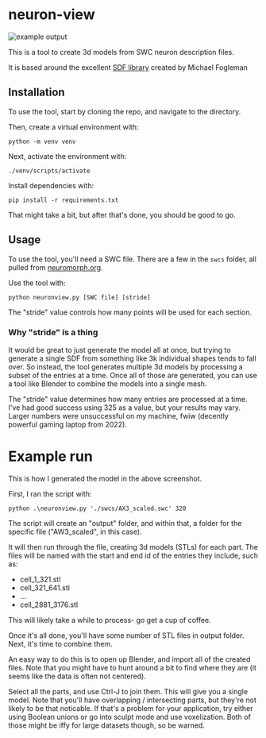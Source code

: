 # neuron-view

![example output]('/neuron-view/docs/neuron_view.png')

This is a tool to create 3d models from SWC neuron description files.

It is based around the excellent [SDF library](https://github.com/fogleman/sdf) created by Michael Fogleman

## Installation

To use the tool, start by cloning the repo, and navigate to the directory.

Then, create a virtual environment with:

`python -m venv venv`

Next, activate the environment with:

`./venv/scripts/activate`

Install dependencies with:

`pip install -r requirements.txt`

That might take a bit, but after that's done, you should be good to go.

## Usage 

To use the tool, you'll need a SWC file. There are a few in the `swcs` folder, all pulled from [neuromorph.org](http://www.nueromorpho.org).

Use the tool with:

`python neuronview.py [SWC file] [stride]`

The "stride" value controls how many points will be used for each section. 

### Why "stride" is a thing

It would be great to just generate the model all at once, but trying to generate a single SDF from something like 3k individual shapes tends to fall over. So instead, the tool generates multiple 3d models by processing a subset of the entries at a time. Once all of those are generated, you can use a tool like Blender to combine the models into a single mesh.

The "stride" value determines how many entries are processed at a time. I've had good success using 325 as a value, but your results may vary. Larger numbers were unsuccessful on my machine, fwiw (decently powerful gaming laptop from 2022).

# Example run

This is how I generated the model in the above screenshot.

First, I ran the script with:

`python .\neuronview.py './swcs/AX3_scaled.swc' 320`

The script will create an "output" folder, and within that, a folder for the specific file ("AW3_scaled", in this case). 

It will then run through the file, creating 3d models (STLs) for each part. The files will be named with the start and end id of the entries they include, such as:

- cell_1_321.stl
- cell_321_641.stl
- ...
- cell_2881_3176.stl

This will likely take a while to process- go get a cup of coffee.

Once it's all done, you'll have some number of STL files in output folder. Next, it's time to combine them.

An easy way to do this is to open up Blender, and import all of the created files. Note that you might have to hunt around a bit to find where they are (it seems like the data is often not centered).

Select all the parts, and use Ctrl-J to join them. This will give you a single model. Note that you'll have overlapping / intersecting parts, but they're not likely to be that noticable. If that's a problem for your application, try either using Boolean unions or go into sculpt mode and use voxelization. Both of those might be iffy for large datasets though, so be warned.

